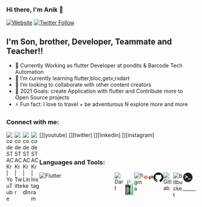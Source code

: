 ### Hi there, I'm Anik  👋

[![Website](https://img.shields.io/website?label=codeSTACKr.com&style=for-the-badge&url=https%3A%2F%2Fcodestackr.com)](https://codestackr.com)
[![Twitter Follow](https://img.shields.io/twitter/follow/codeSTACKr?color=1DA1F2&logo=twitter&style=for-the-badge)](https://twitter.com/intent/follow?original_referer=https%3A%2F%2Fgithub.com%2FcodeSTACKr&screen_name=codeSTACKr)

## I'm Son, brother, Developer, Teammate and Teacher!!

- 🔭 Currently Working as flutter Developer at pondits & Barcode Tech Automation
- 🌱 I’m currently learning flutter,bloc,getx,rxdart
- 👯 I’m looking to collaborate with other content creators
- 🥅 2021 Goals: create Application with flutter and Contribute more to Open Source projects
- ⚡ Fun fact: I love to travel + be adventurous N explore more and more

### Connect with me:

[<img align="left" alt="codeSTACKr | YouTube" width="22px" src="https://cdn.jsdelivr.net/npm/simple-icons@v3/icons/youtube.svg" />][youtube]
[<img align="left" alt="codeSTACKr | Twitter" width="22px" src="https://cdn.jsdelivr.net/npm/simple-icons@v3/icons/twitter.svg" />][twitter]
[<img align="left" alt="codeSTACKr | LinkedIn" width="22px" src="https://cdn.jsdelivr.net/npm/simple-icons@v3/icons/linkedin.svg" />][linkedin]
[<img align="left" alt="codeSTACKr | Instagram" width="22px" src="https://cdn.jsdelivr.net/npm/simple-icons@v3/icons/instagram.svg" />][instagram]

<br />

### Languages and Tools:

<img align="left" alt="Flutter" width="200px" height="70px" src="https://flutter.dev/assets/images/shared/brand/flutter/logo/flutter-lockup.png" />
<img align="left" alt="Dart" width="26px" src="https://dart.dev/assets/shared/dart/logo+text/horizontal/white-e71fb382ad5229792cc704b3ee7a88f8013e986d6e34f0956d89c453b454d0a5.svg" />
<img align="left" alt="android" width="26px" height="70px" src="https://github.com/mosfeqanik/money-management-UI/blob/main/assets/images/androidLogo.png" />
<img align="left" alt="figma" width="26px" src="https://upload.wikimedia.org/wikipedia/commons/3/33/Figma-logo.svg" />
<img align="left" alt="Git" width="26px" src="https://raw.githubusercontent.com/github/explore/80688e429a7d4ef2fca1e82350fe8e3517d3494d/topics/git/git.png" />
<img align="left" alt="GitHub" width="26px" src="https://raw.githubusercontent.com/github/explore/78df643247d429f6cc873026c0622819ad797942/topics/github/github.png" />
<img align="left" alt="Gitlab" width="26px" src="https://images.g2crowd.com/uploads/product/image/social_landscape/social_landscape_15680ee909406e13c21c8f179f83d99e/gitlab.png" />
<img align="left" alt="bitbucket" width="26px" src="https://pbs.twimg.com/profile_images/1026981625291190272/35O2KIRX_400x400.jpg" />
<img align="left" alt="Terminal" width="26px" src="https://raw.githubusercontent.com/github/explore/80688e429a7d4ef2fca1e82350fe8e3517d3494d/topics/terminal/terminal.png" />

<br />
<br />

---

